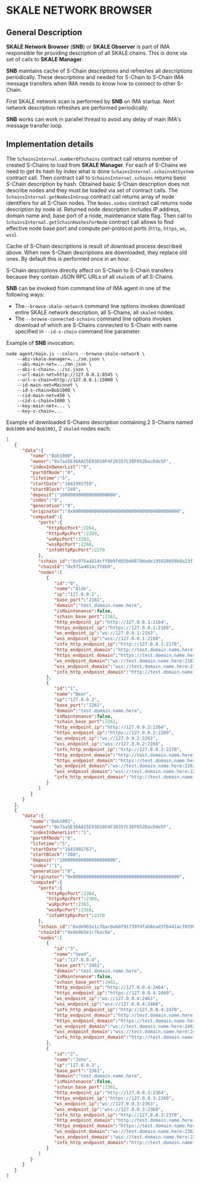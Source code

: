 # SKALE NETWORK BROWSER

## General Description

**SKALE Network Browser** (**SNB**) or **SKALE Observer** is part of IMA responsible for providing description of all SKALE chains. This is done via set of calls to **SKALE Manager**.

**SNB** maintains cache of S-Chain descriptions and refreshes all descriptions periodically. These descriptions and needed for S-Chain to S-Chain IMA message transfers when IMA needs to know how to connect to other S-Chain.

First SKALE network scan is performed by **SNB** on IMA startup. Next network description refreshes are performed periodically.

**SNB** works can work in parallel thread to avoid any delay of main IMA's message transfer loop.

## Implementation details

The `SchainsInternal.numberOfSchains` contract call returns number of created S-Chains to load from **SKALE Manager**. For each of S-Chains we need to get its hash by index what is done `SchainsInternal.schainsAtSystem` contract call. Then contract call to `SchainsInternal.schains` returns basic S-Chain description by hash. Obtained basic S-Chain description does not describe nodes and they must be loaded via set of contract calls. The `SchainsInternal.getNodesInGroup` contract call returns array of node identifiers for all S-Chain nodes. The `Nodes.nodes` contract call returns node description by node id. Returned node description includes IP address, domain name and, base port of a node, maintenance state flag. Then call to `SchainsInternal.getSchainHashesForNode` contract call allows to find effective node base port and compute per-protocol ports (`http`, `https`, `ws`, `wss`).

Cache of S-Chain descriptions is result of download process described above. When new S-Chain descriptions are downloaded, they replace old ones. By default this is performed once in an hour.

S-Chain descriptions directly affect on S-Chain to S-Chain transfers because they contain JSON RPC URLs of all `skaled`s of all S-Chains.

**SNB** can be invoked from command line of IMA agent in one of the following ways:

   - The`--browse-skale-network` command line options invokes download entire SKALE network description, all S-Chains, all `skaled` nodes.
   - The `--browse-connected-schains` command line options invokes download of which are S-Chains connected to S-Chain with name specified in `--id-s-chain` command line parameter.

Example of **SNB** invocation:

```shell
node agent/main.js --colors --browse-skale-network \
    --abi-skale-manager=.../sm.json \
    --abi-main-net=.../mn.json \
    --abi-s-chain=.../sc.json \
    --url-main-net=http://127.0.0.1:8545 \
    --url-s-chain=http://127.0.0.1:15000 \
    --id-main-net=Mainnet \
    --id-s-chain=Bob1000 \
    --cid-main-net=456 \
    --cid-s-chain=1000 \
    --key-main-net=... \
    --key-s-chain=...
```

Example of downloaded S-Chains description containing 2 S-Chains named `Bob1000` and `Bob1001`, 2 `skaled` nodes each:

```json
[
   {
      "data":{
         "name":"Bob1000",
         "owner":"0x7aa5E36AA15E93D10F4F26357C30F052DacDde5F",
         "indexInOwnerList":"0",
         "partOfNode":"0",
         "lifetime":"5",
         "startDate":"1641992759",
         "startBlock":"249",
         "deposit":"100000000000000000000",
         "index":"0",
         "generation":"0",
         "originator":"0x0000000000000000000000000000000000000000",
         "computed":{
            "ports":{
               "httpRpcPort":2264,
               "httpsRpcPort":2269,
               "wsRpcPort":2263,
               "wssRpcPort":2268,
               "infoHttpRpcPort":2270
            },
            "schain_id":"0x975a4814cff8b9fd85b48879dade195028650b0a23f339ca81bd3b1231f72974",
            "chainId":"0x975a4814cff8b9",
            "nodes":[
               {
                  "id":"0",
                  "name":"Aldo",
                  "ip":"127.0.0.1",
                  "base_port":"2161",
                  "domain":"test.domain.name.here",
                  "isMaintenance":false,
                  "schain_base_port":2161,
                  "http_endpoint_ip":"http://127.0.0.1:2164",
                  "https_endpoint_ip":"https://127.0.0.1:2169",
                  "ws_endpoint_ip":"ws://127.0.0.1:2163",
                  "wss_endpoint_ip":"wss://127.0.0.1:2168",
                  "info_http_endpoint_ip":"http://127.0.0.1:2170",
                  "http_endpoint_domain":"http://test.domain.name.here:2164",
                  "https_endpoint_domain":"https://test.domain.name.here:2169",
                  "ws_endpoint_domain":"ws://test.domain.name.here:2163",
                  "wss_endpoint_domain":"wss://test.domain.name.here:2168",
                  "info_http_endpoint_domain":"http://test.domain.name.here:2170"
               },
               {
                  "id":"1",
                  "name":"Bear",
                  "ip":"127.0.0.2",
                  "base_port":"2261",
                  "domain":"test.domain.name.here",
                  "isMaintenance":false,
                  "schain_base_port":2261,
                  "http_endpoint_ip":"http://127.0.0.2:2264",
                  "https_endpoint_ip":"https://127.0.0.2:2269",
                  "ws_endpoint_ip":"ws://127.0.0.2:2263",
                  "wss_endpoint_ip":"wss://127.0.0.2:2268",
                  "info_http_endpoint_ip":"http://127.0.0.2:2270",
                  "http_endpoint_domain":"http://test.domain.name.here:2264",
                  "https_endpoint_domain":"https://test.domain.name.here:2269",
                  "ws_endpoint_domain":"ws://test.domain.name.here:2263",
                  "wss_endpoint_domain":"wss://test.domain.name.here:2268",
                  "info_http_endpoint_domain":"http://test.domain.name.here:2270"
               }
            ]
         }
      }
   },
   {
      "data":{
         "name":"Bob1001",
         "owner":"0x7aa5E36AA15E93D10F4F26357C30F052DacDde5F",
         "indexInOwnerList":"1",
         "partOfNode":"0",
         "lifetime":"5",
         "startDate":"1641992767",
         "startBlock":"260",
         "deposit":"100000000000000000000",
         "index":"1",
         "generation":"0",
         "originator":"0x0000000000000000000000000000000000000000",
         "computed":{
            "ports":{
               "httpRpcPort":2364,
               "httpsRpcPort":2369,
               "wsRpcPort":2363,
               "wssRpcPort":2368,
               "infoHttpRpcPort":2370
            },
            "schain_id":"0xde9b5e1c7bac0a60f917397dfab6ead3f6441acf0399ec81145568874dd829e9",
            "chainId":"0xde9b5e1c7bac0a",
            "nodes":[
               {
                  "id":"3",
                  "name":"Seed",
                  "ip":"127.0.0.4",
                  "base_port":"2461",
                  "domain":"test.domain.name.here",
                  "isMaintenance":false,
                  "schain_base_port":2461,
                  "http_endpoint_ip":"http://127.0.0.4:2464",
                  "https_endpoint_ip":"https://127.0.0.4:2469",
                  "ws_endpoint_ip":"ws://127.0.0.4:2463",
                  "wss_endpoint_ip":"wss://127.0.0.4:2468",
                  "info_http_endpoint_ip":"http://127.0.0.4:2470",
                  "http_endpoint_domain":"http://test.domain.name.here:2464",
                  "https_endpoint_domain":"https://test.domain.name.here:2469",
                  "ws_endpoint_domain":"ws://test.domain.name.here:2463",
                  "wss_endpoint_domain":"wss://test.domain.name.here:2468",
                  "info_http_endpoint_domain":"http://test.domain.name.here:2470"
               },
               {
                  "id":"2",
                  "name":"John",
                  "ip":"127.0.0.3",
                  "base_port":"2361",
                  "domain":"test.domain.name.here",
                  "isMaintenance":false,
                  "schain_base_port":2361,
                  "http_endpoint_ip":"http://127.0.0.3:2364",
                  "https_endpoint_ip":"https://127.0.0.3:2369",
                  "ws_endpoint_ip":"ws://127.0.0.3:2363",
                  "wss_endpoint_ip":"wss://127.0.0.3:2368",
                  "info_http_endpoint_ip":"http://127.0.0.3:2370",
                  "http_endpoint_domain":"http://test.domain.name.here:2364",
                  "https_endpoint_domain":"https://test.domain.name.here:2369",
                  "ws_endpoint_domain":"ws://test.domain.name.here:2363",
                  "wss_endpoint_domain":"wss://test.domain.name.here:2368",
                  "info_http_endpoint_domain":"http://test.domain.name.here:2370"
               }
            ]
         }
      }
   }
]
```
